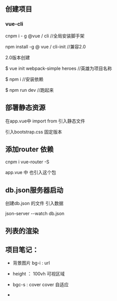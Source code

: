 ## 创建项目

### vue-cli

cnpm i - g @vue / cli //全局安装脚手架

npm install -g @ vue / cli-init //兼容2.0



2.0版本创建

$ vue init webpack-simple heroes //英雄为项目名称

$ npm i //安装依赖

$ npm run dev //跑起来

## 部署静态资源

在app.vue中 import from 引入静态文件

引入bootstrap.css  固定版本

## 添加router 依赖

cnpm i vue-router -S  

app.vue 中 也引入这个包

## db.json服务器启动

创建db.json 的文件 引入数据

json-server --watch db.json

## 列表的渲染

## 项目笔记：

+ 背景图片  bg-i : url

+ height ： 100vh 可视区域

+ bgc-s : cover   cover 自适应

+ <style lang='less'> 可以写less了

### scoped属性

<style lang='less' scoped>

如果加这个属性，name该style 就会只对当前组件有效

### float left  

# element使用

## element 表单验证

<el-from>

​				<el-from-item>

​						<el-input> 内容<el-input>

​				<el-from-item>

</el-from>

### 自动验证前的三步

1.  ``` js
   export default {
     data () {
       return {
         loginFrom: {
           mobile: '',
           code: '',
           agree: ''
         }
       }
     }
   }
   ```

   + 绑定 v-model=''  data中的数据

   ``` js
   <el-input v-model='loginFrom.mobile' placeholder="请输入手机号"></el-input>
   ```
   
   + <el-from :model='loginFrom'>

2. <el-form :model='loginFrom' :rules='loginRules'> 绑定规则

3. ``` vue
   <el-form-item prop='mobile'>
             <el-input v-model='loginFrom.mobile' placeholder="请输入手机号">		</el-input>
   </el-form-item>
   ```

   + 每个item 中 绑定 prop校验 值为 input中model中的`字段`

### 手动验证

1. 给from表单定义一个 ref属性

``` js
<el-form ref='myFrom' :model='loginFrom' :rules='loginRules'>
```

2. 注册点击事件

``` js
<el-button  type="primary" class="denglu" @click="login">登录</el-button>
```

3. validate 校验函数的使用

``` js
methods: {
    login () {
      // 方法中传入的一个函数 两个校验蚕食 是否校验成功的字段和没有成功的字段
      this.$refs.myFrom.validate(function (isok) {
        if (isok) { console.log(123) }
      })
    }
  }
}
```

### 验证规则

``` js
mobile: [{ required: true, message: '139，8个8 ，写吧' }, { pattern: /^(0|86|17951)?(13[0-9]|15[012356789]|166|17[3678]|18[0-9]|14[57])[0-9]{8}$/, message: '手机号写的不对' }],
        code: [{ required: true, message: '验证码246810，写吧' }, { pattern: /^\d{6}$/, message: '请输入正确的6位验证' }]
```

### 自定义规则

rule :  当前规则

value ： 值

callback ： 回调函数

``` js
agree: [{
          validator: function (rule, value, callBack) {
            value ? callBack('okokok') : callBack('得勾选呐')
          }
        }]
```

## 侧边导航栏

用法：

+ 先套个div 控制 宽 高 背景颜色等

+ 里面两个div  title 和 <el-menu>

+ <el-menu> 中的使用

  + 一级导航 不带下拉选项的用 <el-menu-item> 首页</el-menu-item>

  + 一级导航 带下拉选项的 <el-submenu> </el-submenu>

    + 下拉选项的标题用 <template slot="title">内容管理 <template>  //必须有插槽

    + 标题选项用 <el-menu-item-group> 包住 里面选项 内容用<el-menu-item>

    + 二级菜单 

      <el-menu-item-group>

      <template slot="title">分组一</template>
      <el-menu-item index="1-1">选项1</el-menu-item>
      <el-menu-item index="1-2">选项2</el-menu-item>
      </el-menu-item-group>

![1568942152656](vue%E9%A1%B9%E7%9B%AE%E7%AC%94%E8%AE%B0.assets/1568942152656.png)

## 全局注册插件的使用方法Vue.use（）

实现原理：

![1568981806903](vue项目笔记.assets/1568981806903.png)

+ 注册了全局组件就可以随意使用组件

``` js
// 整体组件的统一注册
import layAside from './home/lay-aside'
import layHeader from './home/lay-header'
export default {
  install (Vue) {
    console.log(Vue)
    Vue.component('lay-aside', layAside)
    Vue.component('lay-header', layHeader)
  }
}
```

## 头像和账户信息的获取

### axios请求数据 和 elementUI 下拉菜单组件

``` js
<script>
export default {
  data () {
    return {
      userInfo: {}
    }
  },
  methods: {
    handleCommand (command) {
      console.log(this.$message('click on item ' + command))
    },
    getUserInfo () {
      let token = window.localStorage.getItem('token')
      this.$axios({
        url: '/user/profile',
        headers: { Authorization: `Bearer ${token}` }
      }).then(result => {
        console.log(result)
        this.userInfo = result.data.data
      })
    }
  },
  created () {
    this.getUserInfo()
  }
}
</script>
```



## 本地地址转义

`require（../.../home/index.jpg） 转成base64`

+ 如果img中的地址不固定 则不能自动转化成base64
+ 手动转base64  require（../.../home/1.jpg） 
+ 线上地址不需要转base64

## 清除本项目的前端缓存

``` js
window.localStorage.clear()
```

![1568961040479](vue项目笔记.assets/1568961040479.png)

## 左侧导航栏index路由配置

+ 在 el-menu 标签中 写 `:router="true" 这个等价于直接写 router`
+ 跳转的地址

| path           | 功能     | 备注         |
| -------------- | -------- | ------------ |
| /login         | 登录     | **一级路由** |
| /home/publish  | 发布文章 | 二级路由     |
| /home/articles | 文章列表 | 二级路由     |
| /home          | 首页     | **一级路由** |
| /home/comment  | 评论     | 二级路由     |
| /home/material | 素材     | 二级路由     |
| //home/fans    | 粉丝     | 二级路由     |
| /home/account  | 个人设置 | 二级路由     |



## 导航守卫

+ 全局的  单个路由独享的   或者 组件级的

### router.beforeEach 全局前置守卫

在每一个路由发生改变之前 都会触发这个事件

``` js
router.beforeEach(funciton(to,from,next){})
```

+ to:Router 即将进入的目标 路由对象
+ from：router 当前导航要离开的目标
+ next：function 一定要调用该方法来`resolve `这个钩子
  + next（）三种用法
  +  next（） 直接通过
  + next（false）中断
  + next（'/login'）跳转

使用：

1. 创建js ， 引用 router

2. 设置全局前置守卫

   router.beforEach（）

## axios 拦截器统一处理token

``` js
//请求拦截
axios.inerceotors.request.use(funciion(config){
    return config;
	},function(error){
    return Promise.reject(error)

})
//响应拦截
axios.inerceotors.response.use(funciion(config){
    return config;
	},function(error){
    return Promise.reject(error)

})
```

### 请求拦截代码：

``` js
// 设置request拦截器 给请求统一追加 token
import axios from 'axios'

axios.interceptors.request.use(
  function (config) {
    let token = window.localStorage.getItem('token')
    config.headers['Authorization'] = `Bearer ${token}`
    return config
  },
  function (error) {
    return Promise.reject(error)
  })
export default axios
```

### 响应拦截

+ 响应数据回来到达then之前

## 评论列表 操作 关闭评论

+ 作用域插槽  父传子  ![1569167655273](vue项目笔记.assets/1569167655273.png)

评论区代码：

``` js
<template>
  <el-card>
    <!-- header 为card中的 头部具名插槽 -->
    <bread-crumbs slot="header">
      <!-- title 面包屑插槽 -->
      <template slot="title">评论列表</template>
    </bread-crumbs>
    <el-table :data="list">
      <el-table-column width="600px" prop="title" label="标题"></el-table-column>
      <el-table-column :formatter="formatter" align="center" prop="comment_status" label="评论状态"></el-table-column>
      <el-table-column align="center" prop="total_comment_count" label="总评论数"></el-table-column>
      <el-table-column align="center" prop="fans_comment_count" label="粉丝评论数"></el-table-column>
      <el-table-column align="center" label="操作">
        <template slot-scope="obj">
          <el-button size="mini" type="text">修改</el-button>
          <el-button size="mini" type="text">{{obj.row.comment_status ? '打开评论' :'关闭评论' }}</el-button>
        </template>
      </el-table-column>
    </el-table>
  </el-card>
</template>

<script>
export default {
  data () {
    return {
      list: []
    }
  },
  methods: {
    formatter (row, column, cellValue, index) {
      // element-ui table表格 中不能显示 布尔值 所以用这个方法
      return cellValue ? '关闭' : '正常' //  （行信息，列信息，cellValue为判断布尔值，索引下标）
    },
    getComment () {
      this.$axios({
        url: '/articles',
        method: 'GET',
        params: { response_type: 'comment' } // 是路径参数
      }).then(result => {
        this.list = result.data.results
      })
    }
  },
  created () {
    this.getComment()
  }
}
</script>

<style>
</style>

```



















![1568972244034](vue项目笔记.assets/1568972244034.png)

## 面包屑组件的封装

全局封装

## 新建页面挂载路由

疑问![1569032336763](vue项目笔记.assets/1569032336763.png)

解释

![1569037283762](vue项目笔记.assets/1569037283762.png)



## el-table 组件 评论列表



## 统一处理大数字类型

+ javascript 计算数字的时候   安全范围如果超过了一定的数字大小   计算就会失真    于是就不正确了
+ 最大安全数字 Number.MAX_SAFE_INTEGER = 9007199254740991
+ json.parse  超过最大安全数字就不精确了
+ axios 会 调用这个
+ 换方法 json-bigint 包

使用

![1569048990250](vue项目笔记.assets/1569048990250.png)



## 发布文章

## 弹层

### el-diaolog



### 发布文章 封面图片中 子组件给父组件传值

$emit







## elementUI 分页实现的原理

组件挂载

``` html
<el-row justify='center' type='flex' style='margin:20px 0'>
      <el-pagination background layout="prev, pager, next" :total="1000"></el-pagination>
</el-row>
```

![](vue项目笔记.assets/1569397919934.png)

+ 标签内 这三个属性对应上

``` html
//变成这个样子
<el-pagination
        @current-change="currentChange"
        :total="page.total"
        :current-page="page.currentPage"
        :page-size="page.pageSize"
        background
        layout="prev, pager, next"
      ></el-pagination>
```

+ 自带事件
+ ![1569398007328](vue项目笔记.assets/1569398007328.png)

直接调用有数据的axios 接口中的数据



``` js
data () {
    return {
      list: [],
      page: {
        total: 1000,
        currentPage: 1,
        pageSize: 10
      }
    }
  },
```



``` js
// 分页的方法
    currentChange (newPage) {
      this.page.currentPage = newPage
      this.getComment()
    },
```

newPage 为自带的一个参数 换页的时候的页数



``` js
getComment () {
      this.$axios({
        url: '/articles',
        method: 'GET',
        params: { response_type: 'comment', page: this.page.currentPage } // 是路径参数
      }).then(result => {
        this.list = result.data.results
        // 加载分页数据
        this.page.total = result.data.total_count
        // this.page.currentPage = result.data.page
      })
    },
```





## v-loading  遮罩

+ 在需要遮罩的标签内 写这个指令 v-loading：变量
+ data数据中 变量 ： **false** 
+ 在axios 求请前 **loading: true**,
+ 在axios 响应后 **loading: false,**







## 素材列表的实现

``` html
//基本组件代码
<template>
      <el-tabs v-model="activeName" @tab-click="handleClick">

        <el-tab-pane label="素材列表" name="all">
            素材列表
        </el-tab-pane>

        <el-tab-pane label="收藏列表" name="collect">
            收藏列表
        </el-tab-pane>

      </el-tabs>
</template>
```







## echarts.j

[官网]{https://www.echartsjs.com/zh/tutorial.html#5%20%E5%88%86%E9%92%9F%E4%B8%8A%E6%89%8B%20ECharts](https://www.echartsjs.com/zh/tutorial.html#5}

1. 下载安装

``` bash
npm i echarts -S
```



2. vue中引入

``` bash
import eacharts from 'echarts'
```



3. echarts 是用需要dom元素 需要给一个盒子·`必须有宽高`



4. 获取之前准备好的dom元素  对图表进行初始化，并且得到一个图标的实例

+ monted  可以获取到dom元素

``` js
let wirkChart = eacharts.init(this.$refs.word)
```

5. 用得到的图标实例来进行图表的渲染 调用一个图表的方法 `setOption`

## await 和 async

![1569470660957](vue项目笔记.assets/1569470660957.png)



## articles.js

​		



## 打包

``` bash
npm run build
```















# 面试



1. 前端new对象时 干了什么
   1. 声明obj对象
   2. 对象call一个方法
2. JS基础
3. 笔试题